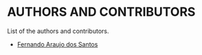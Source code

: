 # AUTHORS AND CONTRIBUTORS

List of the authors and contributors.

-   [Fernando Araujo dos Santos](https://github.com/fndaraujo)
